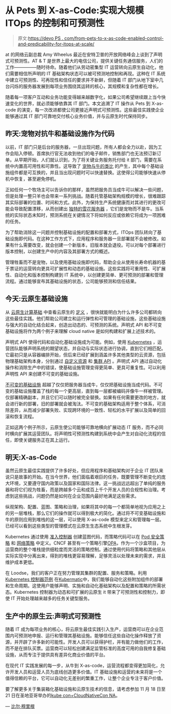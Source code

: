 # 从 Pets 到 X-as-Code:实现大规模 ITOps 的控制和可预测性

> 原文:[https://devo PS . com/from-pets-to-x-as-code-enabled-control-and-predicability-for-itops-at-scale/](https://devops.com/from-pets-to-x-as-code-enabling-control-and-predictability-for-itops-at-scale/)

at 的网络云副总裁 Amy Wheelus 最近在安特卫普的开放网络峰会上谈到了声明式可预测性。AT & T 是世界上最大的电信公司，提供关键任务通信服务，人们的工作—————随时待命。随着他们从劳动密集型 IT 运营转向云原生自动化，他们需要相信所声明的 IT 基础架构状态可以被可预测地控制和再现。这种在 IT 系统中建立可预测性、可再现性和信任的要求并不新鲜，但随着 IT 部门从地下室中几台闪烁的服务器发展到每项业务围绕其运转的核心，其规模和复杂性都在增长。

随着每一项客户互动和业务功能变得越来越数字化，如果公司希望继续跟上当今快速变化的世界，就必须能够依靠其 IT 部门。本文追溯了 IT 操作从 Pets 到 X-as-code 的演变，每一次改进都使公司更接近声明式可预测性。这些最佳实践使企业能够通过其 IT 部门可靠地交付核心业务价值，并与云原生时代保持同步。

## **昨天:宠物对抗牛和基础设施作为代码**

以前，IT 部门只是后台的服务器，一旦出现问题，所有人都会全力以赴，因为工作会陷入停顿。首席执行官无法收到他们的电子邮件，销售部门也无法预订新订单。从早期开始，人们就认识到，为了将关键业务服务托付给 it 部门，需要在系统中内置高可用性和可靠性。这导致了 [宠物与牛的类比](https://www.loodse.com/blog/2019-06-20-cloud-native-best-practies-2/) 的产生，其中每个基础设施组件都是可互换的，并且当出现问题时可以快速替换。这使得公司能够快速从停机中恢复，甚至避免停机。

正如任何一个牧场主可以告诉你的那样，虽然把服务员当成牛可以解决一些问题，但是处理一整只羊也会带来一系列挑战。随着托管基础架构规模的增长，很难跟踪其实际部署的位置、时间和方式。此外，为保持生产系统健康而对其进行的更改可能会导致配置漂移，从而创建出 [独特的雪花服务器](https://martinfowler.com/bliki/SnowflakeServer.html) ，它们是宠物而不是牛。当系统的实际状态未知时，预测系统在关键情况下将如何反应或依赖它将成为一项困难的任务。

为了帮助消除这一问题并控制基础设施的配置和部署方式，ITOps 团队转向了基础设施即代码。在这种工作方式下，应用程序和服务器一旦部署就不会被修改。如果有什么需要改变，就会创建一个新版本，旧版本就会退役。可以对每个部署进行版本控制，以创建生产中的内容及其部署方式的概述。

管理牲畜而不是宠物，以及使用基础设施即代码，帮助企业从使用长寿命机器的基于票证的运营转向更具可扩展性和动态的基础设施。这些实践将可重用性、可扩展性、自动化和版本控制构建到 IT 系统中，以创建更简单、更可预测的部署和管理流程。通过能够宣布其基础设施的状态，公司能够预测和信任结果。

## **今天:云原生基础设施**

从 [云原生计算基础](https://www.cncf.io/) 中查看云原生的 [定义](https://github.com/cncf/toc/blob/master/DEFINITION.md) ，很快就能明白为什么许多公司都转向这些最佳实践。他们帮助公司建立和运行弹性和可管理的基础设施，这些基础设施与强大的自动化结合起来，创造出动态的、可预测的系统。声明式 API 和不可变基础设施将作为两个例子来理解 cloud native 是如何构建和扩展上述技术的。

声明式 API 使得代码和自动化基础设施成为可能。例如，使用 [Kubernetes](https://devops.com/kubernetes-adoption-are-you-game-for-it/) ，运营团队能够声明系统的期望状态，并自动与实际状态进行协调，直到它们相匹配。它最初只是从容器编排开始，但后来已经扩展到涵盖许多其他类型的云资源，包括物理基础架构本身，分别通过 [自定义资源](https://kubernetes.io/docs/concepts/extend-kubernetes/api-extension/custom-resources/) 和 [集群 API](https://github.com/kubernetes-sigs/cluster-api) 。声明式 API 通过自动化操作和消除生产中的错误，使基础设施管理变得更简单、更具可重复性。可以利用声明性 API 来创建不可变的基础设施。

[不可变的基础设施](https://www.digitalocean.com/community/tutorials/what-is-immutable-infrastructure) 超越了仅仅把服务器当成牛，仅仅把基础设施当成代码。不可变的基础设施覆盖了栈的每一个更高层，直到每一层都被编码并像牛一样被管理。仅部署精确副本，并且它们可以随时被完全替换。如果有任何需要更改的地方，就会进行新的部署，旧的部署就会被淘汰。不可变的基础架构适用于整个体系，可消除差异，从而减少部署失败、实现跨环境的一致性、轻松的水平扩展以及简单的回滚和恢复流程。

正如这两个例子所示，云原生使公司能够可靠地横向扩展动态 IT 服务，而不必同时横向扩展其运营团队。将声明性可预测性构建到系统中会产生对自动化流程的信任，即使关键服务正在其上运行。

## 明天:X-as-Code

虽然云原生最佳实践提供了许多好处，但应用程序和基础架构对于企业 IT 团队来说只是故事的开始。在当今世界，他们面临着艰巨的任务，既要管理不断变化的庞大环境，又要遵守国内政策以及国家和国际法律。这一挑战远远超出了单纯的服务器和将它们视为牲畜，而是跨越多个云和成百上千个开发人员的合规性和治理。考虑到这些挑战，问题仍然是如何在企业范围内最好地满足这些需求。

纵观架构、配置、蓝图、策略和治理，如果将其中的每一个都简单地视为应用之上的另一层堆栈，那么它们的操作就可以得到极大的简化。通过将不可变基础设施和牛的原则应用到堆栈的这一层，可以使用 X-as-code 模型来定义和管理每一层。已经可以看到这些类型的管理模式在云原生生态系统中生根发芽。

Kubernetes 通过使用 [准入控制器](https://kubernetes.io/docs/reference/access-authn-authz/admission-controllers/) 创建蓝图代码，而策略代码可以在 [Pod 安全策略](https://kubernetes.io/docs/concepts/policy/pod-security-policy/) 和 [网络策略](https://kubernetes.io/docs/concepts/services-networking/network-policies/) 中定义。CNCF 甚至有一个策略引擎[OPA](https://www.openpolicyagent.org)，作为一个沙盒项目，为运营商的整个堆栈提供细粒度而灵活的策略控制。通过使用代码将策略和其他层从实际实现中分离出来，得到的堆栈更容易理解，足够灵活以处理未来的需求，并且维护成本更低。

在 Loodse，我们的客户正在努力管理其集群的配置、服务和策略。利用 [Kubernetes 控制器范例](https://docs.kubermatic.io/advanced/addons/) 在[Kubermatic](https://www.loodse.com/product/)中，我们能够自动化这些附加组件的部署和生命周期。这使用户能够声明、实施和自动化基础架构以及配置和策略的所需状态。Kubernetes 控制器为动态和可扩展的云原生 it 带来了可预测性和控制力，即使 IT 开始处理越来越多的任务关键型服务。

## **生产中的原生云:声明式可预测性**

随着 IT 成为每项业务的核心，将云原生最佳实践引入生产，运营商可以在企业范围内可预测地申报、运行和管理其基础设施。能够信任这些自动化操作释放了资源，并开辟了许多新的可能性。开发人员可以获得护栏，并有能力做他们的工作，而不是在排队买票。运营商可以轻松创建满足监管标准的高度可用的自我修复基础设施，从而专注于提供具有差异化商业价值的平台。

在现代 IT 实践发展的每一步，从牛到 X-as-code，运营流程都变得更加简化，允许开发人员和运营人员为底线创造更多价值。IT 基础设施和运营的未来将是一个值得信赖的平台，它可以自动化无差别的繁重工作，让整个企业专注于客户价值。

要了解更多关于集装箱化基础设施和云原生技术的信息，请考虑参加 11 月 18 日至 21 日在圣地亚哥举办的[kube con+CloudNativeCon NA](https://events.linuxfoundation.org/events/kubecon-cloudnativecon-north-america-2019/)。

— [比尔·穆里根](https://devops.com/author/bill-mulligan/)